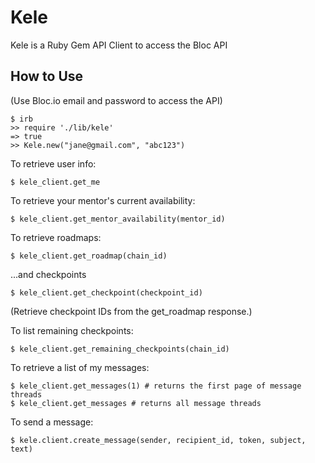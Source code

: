 # **Kele**

Kele is a Ruby Gem API Client to access the Bloc API 

## How to Use
(Use Bloc.io email and password to access the API)
```
$ irb
>> require './lib/kele'
=> true
>> Kele.new("jane@gmail.com", "abc123")
```

To retrieve user info:

```
$ kele_client.get_me
```

To retrieve your mentor's current availability:
```
$ kele_client.get_mentor_availability(mentor_id)
```

To retrieve roadmaps:
```
$ kele_client.get_roadmap(chain_id)
```
...and checkpoints
```
$ kele_client.get_checkpoint(checkpoint_id)
```
(Retrieve checkpoint IDs from the get_roadmap response.)

To list remaining checkpoints: 
```
$ kele_client.get_remaining_checkpoints(chain_id)
```

To retrieve a list of my messages:
```
$ kele_client.get_messages(1) # returns the first page of message threads
$ kele_client.get_messages # returns all message threads 
```

To send a message: 
```
$ kele.client.create_message(sender, recipient_id, token, subject, text)
```












